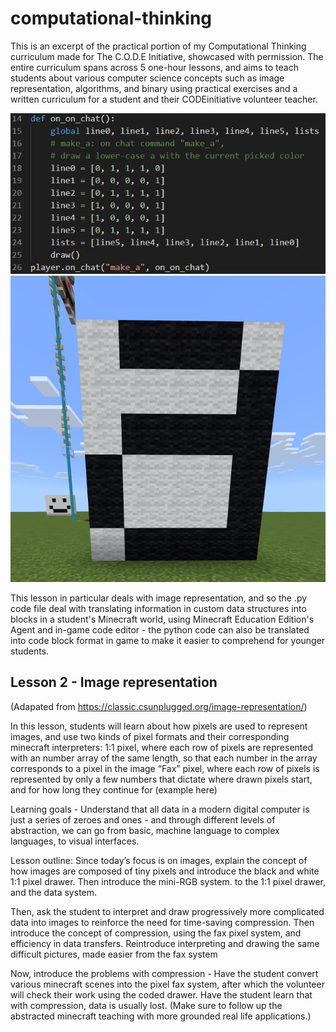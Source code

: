 # computational-thinking
This is an excerpt of the practical portion of my Computational Thinking curriculum made for The C.O.D.E Initiative, showcased with permission. The entire curriculum spans across 5 one-hour lessons, and aims to teach students about various computer science concepts such as image representation, algorithms, and binary using practical exercises and a written curriculum for a student and their CODEinitiative volunteer teacher.

![Image of data](https://raw.githubusercontent.com/M-source-JWP/computational-thinking/main/CT%20sc1.png) ![Image of translated blocks](https://raw.githubusercontent.com/M-source-JWP/computational-thinking/main/CT%20sc2.png)

This lesson in particular deals with image representation, and so the .py code file deal with translating information in custom data structures into blocks in a student's Minecraft world, using Minecraft Education Edition's Agent and in-game code editor - the python code can also be translated into code block format in game to make it easier to comprehend for younger students.


## Lesson 2 - Image representation 
(Adapated from https://classic.csunplugged.org/image-representation/)

In this lesson, students will learn about how pixels are used to represent images, and use two kinds of pixel formats and their corresponding minecraft interpreters:
1:1 pixel, where each row of pixels are represented with an number array of the same length, so that each number in the array corresponds to a pixel in the image
“Fax” pixel, where each row of pixels is represented by only a few numbers that dictate where drawn pixels start, and for how long they continue for (example here)

Learning goals - Understand that all data in a modern digital computer is just a series of zeroes and ones - and through different levels of abstraction, we can go from basic, machine language to complex languages, to visual interfaces.

Lesson outline:
Since today’s focus is on images, explain the concept of how images are composed of tiny pixels and introduce the black and white 1:1 pixel drawer. Then introduce the mini-RGB system. to the 1:1 pixel drawer, and the data system.

Then, ask the student to interpret and draw progressively more complicated data into images to reinforce the need for time-saving compression.
Then introduce the concept of compression, using the fax pixel system, and efficiency in data transfers. Reintroduce interpreting and drawing the same difficult pictures, made easier from the fax system

Now, introduce the problems with compression - Have the student convert various minecraft scenes into the pixel fax system, after which the volunteer will check their work using the coded drawer. Have the student learn that with compression, data is usually lost. (Make sure to follow up the abstracted minecraft teaching with more grounded real life applications.)
